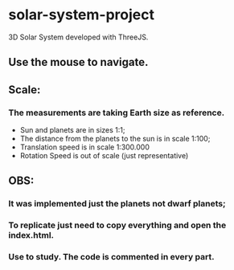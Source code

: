 # solar-system-project
3D Solar System developed with ThreeJS.

## Use the mouse to navigate.

## Scale:

### The measurements are taking Earth size as reference. 

* Sun and planets are in sizes 1:1;
* The distance from the planets to the sun is in scale 1:100;
* Translation speed is in scale 1:300.000
* Rotation Speed is out of scale (just representative)

## OBS: 

### It was implemented just the planets not dwarf planets;

### To replicate just need to copy everything and open the index.html.

### Use to study. The code is commented in every part.

